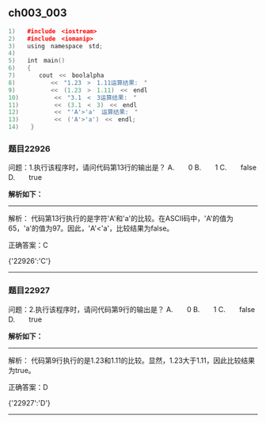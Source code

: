 ## ch003_003
``` c++
1)　　#include　<iostream>
2)　　#include　<iomanip>
3)　　using　namespace　std;
4)　　
5)　　int　main()
6)　　{
7)　　　　cout　<<　boolalpha
8)　　　　　　<<　"1.23　>　1.11运算结果:　"
9)　　　　　　<<　(1.23　>　1.11)　<<　endl
10)　　　　　　<<　"3.1　<　3运算结果:　"
11)　　　　　　<<　(3.1　<　3)　<<　endl
12)　　　　　　<<　"'A'>'a'　运算结果:　"
13)　　　　　　<<　('A'>'a')　<<　endl;
14)　　}

```
### 题目22926
问题：1.执行该程序时，请问代码第13行的输出是？
A.　　0
B.　　1
C.　　false
D.　　true


**解析如下：**

------

解析：
代码第13行执行的是字符'A'和'a'的比较。在ASCII码中，'A'的值为65，'a'的值为97。因此，'A'<'a'，比较结果为false。

正确答案：C

{'22926':'C'}

------

### 题目22927
问题：2.执行该程序时，请问代码第9行的输出是？
A.　　0
B.　　1
C.　　false
D.　　true


**解析如下：**

------

解析：
代码第9行执行的是1.23和1.11的比较。显然，1.23大于1.11，因此比较结果为true。

正确答案：D

{'22927':'D'}

------

